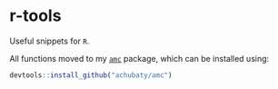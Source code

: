 # r-tools

Useful snippets for `R`.

All functions moved to my [`amc`](https://github.com/achubaty/amc) package, which can be installed using:

```r
devtools::install_github("achubaty/amc")
```


